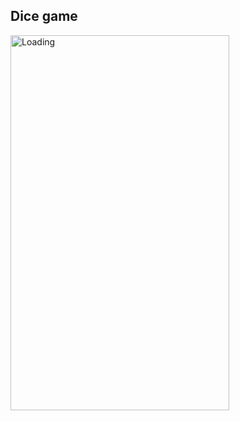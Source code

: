 ## Dice game


<img src="https://user-images.githubusercontent.com/52829478/93437993-49a7f080-f8ea-11ea-9792-a816eabb6371.gif" alt="Loading" width="350" height="600"> 
 
